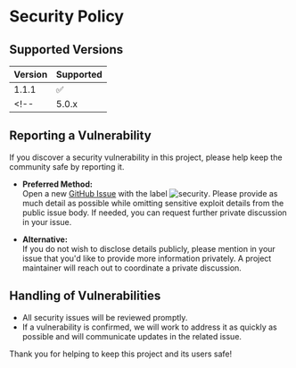 <!--
SPDX-FileCopyrightText: Copyright (c) 2025 Madison Nicole Goodwin https://github.com/NicoleDev021

SPDX-License-Identifier: CC-BY-4.0
-->

# Security Policy

## Supported Versions

| Version | Supported          |
| ------- | ------------------ |
| 1.1.1   | :white_check_mark: |
<!--| 5.0.x   | :x:                |-->

## Reporting a Vulnerability

If you discover a security vulnerability in this project, please help keep the community safe by reporting it.

- **Preferred Method:**  
  Open a new [GitHub Issue](../../issues/new?template=security_report.md) with the label ![security](https://img.shields.io/badge/security-ac1401?style=flat&labelColor=ac1401&color=ac1401). Please provide as much detail as possible while omitting sensitive exploit details from the public issue body. If needed, you can request further private discussion in your issue.

- **Alternative:**  
  If you do not wish to disclose details publicly, please mention in your issue that you'd like to provide more information privately. A project maintainer will reach out to coordinate a private discussion.

## Handling of Vulnerabilities

- All security issues will be reviewed promptly.
- If a vulnerability is confirmed, we will work to address it as quickly as possible and will communicate updates in the related issue.

Thank you for helping to keep this project and its users safe!
